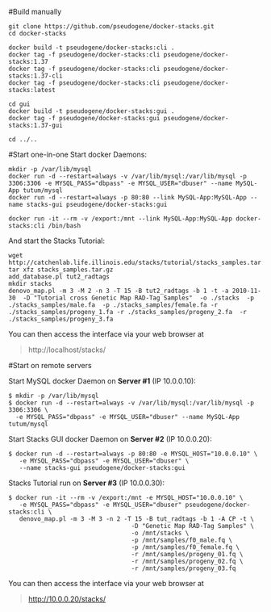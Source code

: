 #Build manually
```
git clone https://github.com/pseudogene/docker-stacks.git
cd docker-stacks

docker build -t pseudogene/docker-stacks:cli .
docker tag -f pseudogene/docker-stacks:cli pseudogene/docker-stacks:1.37
docker tag -f pseudogene/docker-stacks:cli pseudogene/docker-stacks:1.37-cli
docker tag -f pseudogene/docker-stacks:cli pseudogene/docker-stacks:latest

cd gui
docker build -t pseudogene/docker-stacks:gui .
docker tag -f pseudogene/docker-stacks:gui pseudogene/docker-stacks:1.37-gui

cd ../..
```

#Start one-in-one
Start docker Daemons:

```
mkdir -p /var/lib/mysql
docker run -d --restart=always -v /var/lib/mysql:/var/lib/mysql -p 3306:3306 -e MYSQL_PASS="dbpass" -e MYSQL_USER="dbuser" --name MySQL-App tutum/mysql
docker run -d --restart=always -p 80:80 --link MySQL-App:MySQL-App --name stacks-gui pseudogene/docker-stacks:gui

docker run -it --rm -v /export:/mnt --link MySQL-App:MySQL-App docker-stacks:cli /bin/bash
```

And start the Stacks Tutorial:

```
wget http://catchenlab.life.illinois.edu/stacks/tutorial/stacks_samples.tar.gz
tar xfz stacks_samples.tar.gz
add_database.pl tut2_radtags
mkdir stacks
denovo_map.pl -m 3 -M 2 -n 3 -T 15 -B tut2_radtags -b 1 -t -a 2010-11-30  -D "Tutorial cross Genetic Map RAD-Tag Samples"  -o ./stacks  -p ./stacks_samples/male.fa  -p ./stacks_samples/female.fa -r ./stacks_samples/progeny_1.fa -r ./stacks_samples/progeny_2.fa  -r ./stacks_samples/progeny_3.fa
```

You can then access the interface via your web browser at

>    http://localhost/stacks/

#Start on remote servers

Start MySQL docker Daemon on **Server #1** (IP 10.0.0.10):

```
$ mkdir -p /var/lib/mysql
$ docker run -d --restart=always -v /var/lib/mysql:/var/lib/mysql -p 3306:3306 \
  -e MYSQL_PASS="dbpass" -e MYSQL_USER="dbuser" --name MySQL-App tutum/mysql
```

Start Stacks GUI docker Daemon on **Server #2** (IP 10.0.0.20):

```
$ docker run -d --restart=always -p 80:80 -e MYSQL_HOST="10.0.0.10" \
   -e MYSQL_PASS="dbpass" -e MYSQL_USER="dbuser" \
   --name stacks-gui pseudogene/docker-stacks:gui
```

Stacks Tutorial run on **Server #3** (IP 10.0.0.30):

```
$ docker run -it --rm -v /export:/mnt -e MYSQL_HOST="10.0.0.10" \
   -e MYSQL_PASS="dbpass" -e MYSQL_USER="dbuser" pseudogene/docker-stacks:cli \
   denovo_map.pl -m 3 -M 3 -n 2 -T 15 -B tut_radtags -b 1 -A CP -t \
                                  -D "Genetic Map RAD-Tag Samples" \
                                  -o /mnt/stacks \
                                  -p /mnt/samples/f0_male.fq \
                                  -p /mnt/samples/f0_female.fq \
                                  -r /mnt/samples/progeny_01.fq \
                                  -r /mnt/samples/progeny_02.fq \
                                  -r /mnt/samples/progeny_03.fq
```

You can then access the interface via your web browser at

>    http://10.0.0.20/stacks/
